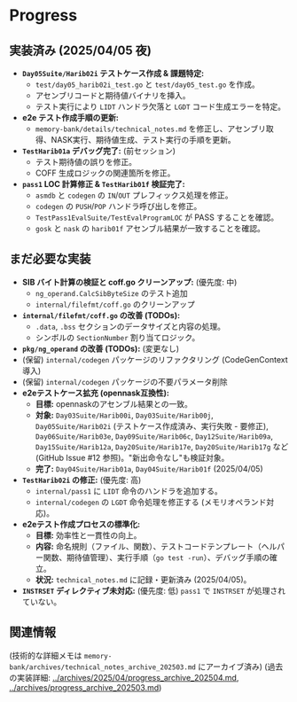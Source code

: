# Progress

## 実装済み (2025/04/05 夜)
- **`Day05Suite/Harib02i` テストケース作成 & 課題特定:**
    - `test/day05_harib02i_test.go` と `test/day05_test.go` を作成。
    - アセンブリコードと期待値バイナリを挿入。
    - テスト実行により `LIDT` ハンドラ欠落と `LGDT` コード生成エラーを特定。
- **e2e テスト作成手順の更新:**
    - `memory-bank/details/technical_notes.md` を修正し、アセンブリ取得、NASK実行、期待値生成、テスト実行の手順を更新。
- **`TestHarib01a` デバッグ完了:** (前セッション)
    - テスト期待値の誤りを修正。
    - COFF 生成ロジックの関連箇所を修正。
- **`pass1` LOC 計算修正 & `TestHarib01f` 検証完了:**
    - `asmdb` と `codegen` の `IN`/`OUT` プレフィックス処理を修正。
    - `codegen` の `PUSH`/`POP` ハンドラ呼び出しを修正。
    - `TestPass1EvalSuite/TestEvalProgramLOC` が PASS することを確認。
    - `gosk` と `nask` の `harib01f` アセンブル結果が一致することを確認。

## まだ必要な実装
- **SIB バイト計算の検証と coff.go クリーンアップ:** (優先度: 中)
    - `ng_operand.CalcSibByteSize` のテスト追加
    - `internal/filefmt/coff.go` のクリーンアップ
- **`internal/filefmt/coff.go` の改善 (TODOs):**
    - `.data`, `.bss` セクションのデータサイズと内容の処理。
    - シンボルの `SectionNumber` 割り当てロジック。
- **`pkg/ng_operand` の改善 (TODOs):** (変更なし)
- (保留) `internal/codegen` パッケージのリファクタリング (CodeGenContext 導入)
- (保留) `internal/codegen` パッケージの不要パラメータ削除
- **e2eテストケース拡充 (opennask互換性):**
    - **目標:** opennaskのアセンブル結果との一致。
    - **対象:** `Day03Suite/Harib00i`, `Day03Suite/Harib00j`, `Day05Suite/Harib02i` (テストケース作成済み、実行失敗 - 要修正), `Day06Suite/Harib03e`, `Day09Suite/Harib06c`, `Day12Suite/Harib09a`, `Day15Suite/Harib12a`, `Day20Suite/Harib17e`, `Day20Suite/Harib17g` など (GitHub Issue #12 参照)。"新出命令なし"も検証対象。
    - **完了:** `Day04Suite/Harib01a`, `Day04Suite/Harib01f` (2025/04/05)
- **`TestHarib02i` の修正:** (優先度: 高)
    - `internal/pass1` に `LIDT` 命令のハンドラを追加する。
    - `internal/codegen` の `LGDT` 命令処理を修正する (メモリオペランド対応)。
- **e2eテスト作成プロセスの標準化:**
    - **目標:** 効率性と一貫性の向上。
    - **内容:** 命名規則（ファイル、関数）、テストコードテンプレート（ヘルパー関数、期待値管理）、実行手順（`go test -run`）、デバッグ手順の確立。
    - **状況:** `technical_notes.md` に記録・更新済み (2025/04/05)。
- **`INSTRSET` ディレクティブ未対応:** (優先度: 低) `pass1` で `INSTRSET` が処理されていない。

## 関連情報
(技術的な詳細メモは `memory-bank/archives/technical_notes_archive_202503.md` にアーカイブ済み)
(過去の実装詳細: [../archives/2025/04/progress_archive_202504.md](../archives/2025/04/progress_archive_202504.md), [../archives/progress_archive_202503.md](../archives/progress_archive_202503.md))

